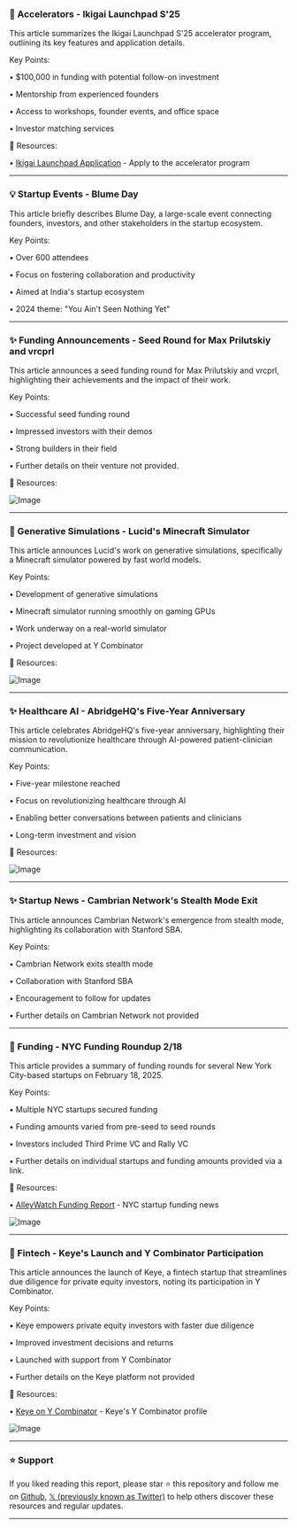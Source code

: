 ### 🚀 Accelerators - Ikigai Launchpad S'25

This article summarizes the Ikigai Launchpad S'25 accelerator program, outlining its key features and application details.

Key Points:

• $100,000 in funding with potential follow-on investment


• Mentorship from experienced founders


• Access to workshops, founder events, and office space


• Investor matching services



🔗 Resources:

• [Ikigai Launchpad Application](https://tally.so/r/w5p4jQ) - Apply to the accelerator program


---

### 💡 Startup Events - Blume Day

This article briefly describes Blume Day, a large-scale event connecting founders, investors, and other stakeholders in the startup ecosystem.

Key Points:

•  Over 600 attendees


•  Focus on fostering collaboration and productivity


•  Aimed at India's startup ecosystem


•  2024 theme: "You Ain't Seen Nothing Yet"


---

### ✨ Funding Announcements - Seed Round for Max Prilutskiy and vrcprl

This article announces a seed funding round for Max Prilutskiy and vrcprl, highlighting their achievements and the impact of their work.

Key Points:

• Successful seed funding round


•  Impressed investors with their demos


• Strong builders in their field


•  Further details on their venture not provided.


🔗 Resources:

![Image](https://pbs.twimg.com/media/GkFVFQwWEAAFMVf?format=jpg&name=small)


---

### 🤖 Generative Simulations - Lucid's Minecraft Simulator

This article announces Lucid's work on generative simulations, specifically a Minecraft simulator powered by fast world models.

Key Points:

• Development of generative simulations


•  Minecraft simulator running smoothly on gaming GPUs


•  Work underway on a real-world simulator


•  Project developed at Y Combinator



🔗 Resources:

![Image](https://pbs.twimg.com/ext_tw_video_thumb/1891945724897787906/pu/img/llb4TJQI8bUKiydc.jpg)


---

### ✨ Healthcare AI - AbridgeHQ's Five-Year Anniversary

This article celebrates AbridgeHQ's five-year anniversary, highlighting their mission to revolutionize healthcare through AI-powered patient-clinician communication.

Key Points:

•  Five-year milestone reached


•  Focus on revolutionizing healthcare through AI


•  Enabling better conversations between patients and clinicians


•  Long-term investment and vision



🔗 Resources:

![Image](https://pbs.twimg.com/media/Gj_lIjxWIAAf7Is.jpg)


---

### ✨ Startup News - Cambrian Network's Stealth Mode Exit

This article announces Cambrian Network's emergence from stealth mode, highlighting its collaboration with Stanford SBA.

Key Points:

• Cambrian Network exits stealth mode


•  Collaboration with Stanford SBA


•  Encouragement to follow for updates


•  Further details on Cambrian Network not provided


---

### 🚀 Funding - NYC Funding Roundup 2/18

This article provides a summary of funding rounds for several New York City-based startups on February 18, 2025.

Key Points:

• Multiple NYC startups secured funding


•  Funding amounts varied from pre-seed to seed rounds


•  Investors included Third Prime VC and Rally VC


•  Further details on individual startups and funding amounts provided via a link.


🔗 Resources:

• [AlleyWatch Funding Report](https://alleywatch.com/2025/02/the-alleywatch-startup-daily-funding-report-2-18-2025/) - NYC startup funding news


![Image](https://pbs.twimg.com/media/GkGz7DpW0AEQc9a?format=jpg&name=small)


---

### 🚀 Fintech - Keye's Launch and Y Combinator Participation

This article announces the launch of Keye, a fintech startup that streamlines due diligence for private equity investors, noting its participation in Y Combinator.

Key Points:

• Keye empowers private equity investors with faster due diligence


•  Improved investment decisions and returns


•  Launched with support from Y Combinator


•  Further details on the Keye platform not provided


🔗 Resources:

• [Keye on Y Combinator](https://ycombinator.com/launches/MHP-keye-the-smartest-private-equity-analyst) - Keye's Y Combinator profile


![Image](https://pbs.twimg.com/ext_tw_video_thumb/1858903702368870400/pu/img/S6lW2LpOqHmDWebn.jpg)


---

### ⭐️ Support

If you liked reading this report, please star ⭐️ this repository and follow me on [Github](https://github.com/Drix10), [𝕏 (previously known as Twitter)](https://x.com/DRIX_10_) to help others discover these resources and regular updates.

---